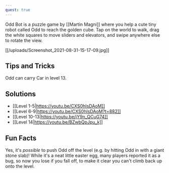 ```yaml
---
quest: true
---
```


Odd Bot is a puzzle game by [[Martin Magni]] where you help a cute tiny robot called Odd to reach the golden cube. Tap on the world to walk, drag the white squares to move sliders and elevators, and swipe anywhere else to rotate the view.

[[/uploads/Screenshot_2021-08-31-15-17-09.jpg]]

## Tips and Tricks
 Odd can carry Car in level 13.

## Solutions
* [[Level 1-5|https://youtu.be/CXS0hIsDAoM]]
* [[Level 6-9|https://youtu.be/CXS0hIsDAoM?t=882]]
* [[Level 10-13|https://youtu.be/iY9n_QCuG74]]
* [[Level 14|https://youtu.be/BZwbQpJpu_k]]

## Fun Facts
Yes, it's *possible* to push Odd off the level (e.g. by hitting Odd in with a giant stone slab)! While it's a neat little easter egg, many players reported it as a bug, so now you lose if you fall off, to make it clear you can't climb back up onto the level.
